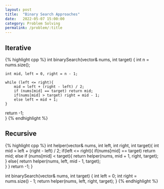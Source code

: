 ```yaml
---
layout: post
title:  "Binary Search Approaches"
date:   2022-05-07 15:00:00
category: Problem Solving
permalink: /problem/:title
---
```


## Iterative
{% highlight cpp %}
int binarySearch(vector<int>& nums, int target) {
    int n = nums.size();
    
    int mid, left = 0, right = n - 1;
    
    while (left <= right){
        mid = left + (right - left) / 2;
        if (nums[mid] == target) return mid;
        if(nums[mid] > target) right = mid - 1;
        else left = mid + 1;
    }
 return -1;   
}
{% endhighlight %}

## Recursive
{% highlight cpp %}
int helper(vector<int>& nums, int left, int right, int target){
    int mid = left + (right - left) / 2;
    if(left <= right){
        if(nums[mid] ==  target)
            return mid;
        else if (nums[mid] < target){
            return helper(nums, mid + 1, right, target);
        }
        else{
            return helper(nums, left, mid - 1, target);    
        }
    }
    return -1;
}

int binarySearch(vector<int>& nums, int target) {
    int left = 0;
    int right = nums.size() - 1;
    return helper(nums, left, right, target);
}
{% endhighlight %}